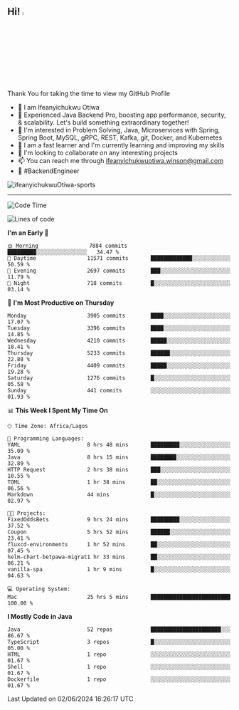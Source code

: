 <!-- BLOG-POST-LIST:START --><!-- BLOG-POST-LIST:END -->

## Hi! <img src="https://media.giphy.com/media/hvRJCLFzcasrR4ia7z/giphy.gif" width="4%"> 

Thank You for taking the time to view my GitHub Profile

- 👋 I am Ifeanyichukwu Otiwa
- 🚀 Experienced Java Backend Pro, boosting app performance, security, & scalability. Let's build something extraordinary together!
- 👀 I'm interested in Problem Solving, Java, Microservices with Spring, Spring Boot, MySQL, gRPC, REST, Kafka, git, Docker, and Kubernetes
- 🌱 I am a fast learner and I'm currently learning and improving my skills
- 💞️ I'm looking to collaborate on any interesting projects
- 📫 You can reach me through ifeanyichukwuotiwa.winson@gmail.com
- 🚀 #BackendEngineer

<p align="left" marginTop="10px"> <img src="https://komarev.com/ghpvc/?username=ifeanyichukwuOtiwa-sports&label=Profile%20views&color=0e75b6&style=for-the-badge" alt="ifeanyichukwuOtiwa-sports" /> </p>

***

<!--START_SECTION:waka-->
![Code Time](http://img.shields.io/badge/Code%20Time-2%2C588%20hrs%2017%20mins-blue)

![Lines of code](https://img.shields.io/badge/From%20Hello%20World%20I%27ve%20Written-5.8%20million%20lines%20of%20code-blue)

**I'm an Early 🐤** 

```text
🌞 Morning                7884 commits        █████████░░░░░░░░░░░░░░░░   34.47 % 
🌆 Daytime                11571 commits       █████████████░░░░░░░░░░░░   50.59 % 
🌃 Evening                2697 commits        ███░░░░░░░░░░░░░░░░░░░░░░   11.79 % 
🌙 Night                  718 commits         █░░░░░░░░░░░░░░░░░░░░░░░░   03.14 % 
```
📅 **I'm Most Productive on Thursday** 

```text
Monday                   3905 commits        ████░░░░░░░░░░░░░░░░░░░░░   17.07 % 
Tuesday                  3396 commits        ████░░░░░░░░░░░░░░░░░░░░░   14.85 % 
Wednesday                4210 commits        █████░░░░░░░░░░░░░░░░░░░░   18.41 % 
Thursday                 5233 commits        ██████░░░░░░░░░░░░░░░░░░░   22.88 % 
Friday                   4409 commits        █████░░░░░░░░░░░░░░░░░░░░   19.28 % 
Saturday                 1276 commits        █░░░░░░░░░░░░░░░░░░░░░░░░   05.58 % 
Sunday                   441 commits         ░░░░░░░░░░░░░░░░░░░░░░░░░   01.93 % 
```


📊 **This Week I Spent My Time On** 

```text
🕑︎ Time Zone: Africa/Lagos

💬 Programming Languages: 
YAML                     8 hrs 48 mins       █████████░░░░░░░░░░░░░░░░   35.09 % 
Java                     8 hrs 15 mins       ████████░░░░░░░░░░░░░░░░░   32.89 % 
HTTP Request             2 hrs 38 mins       ███░░░░░░░░░░░░░░░░░░░░░░   10.55 % 
TOML                     1 hr 38 mins        ██░░░░░░░░░░░░░░░░░░░░░░░   06.56 % 
Markdown                 44 mins             █░░░░░░░░░░░░░░░░░░░░░░░░   02.97 % 

🐱‍💻 Projects: 
FixedOddsBets            9 hrs 24 mins       █████████░░░░░░░░░░░░░░░░   37.52 % 
Coupon                   5 hrs 52 mins       ██████░░░░░░░░░░░░░░░░░░░   23.41 % 
fluxcd-environments      1 hr 52 mins        ██░░░░░░░░░░░░░░░░░░░░░░░   07.45 % 
helm-chart-betpawa-migrat1 hr 33 mins        ██░░░░░░░░░░░░░░░░░░░░░░░   06.21 % 
vanilla-spa              1 hr 9 mins         █░░░░░░░░░░░░░░░░░░░░░░░░   04.63 % 

💻 Operating System: 
Mac                      25 hrs 5 mins       █████████████████████████   100.00 % 
```

**I Mostly Code in Java** 

```text
Java                     52 repos            ██████████████████████░░░   86.67 % 
TypeScript               3 repos             █░░░░░░░░░░░░░░░░░░░░░░░░   05.00 % 
HTML                     1 repo              ░░░░░░░░░░░░░░░░░░░░░░░░░   01.67 % 
Shell                    1 repo              ░░░░░░░░░░░░░░░░░░░░░░░░░   01.67 % 
Dockerfile               1 repo              ░░░░░░░░░░░░░░░░░░░░░░░░░   01.67 % 
```




 Last Updated on 02/06/2024 16:26:17 UTC
<!--END_SECTION:waka-->

<!--
<p align="center">
![trophy](https://github-profile-trophy.vercel.app/?username=ifeanyichukwuOtiwa-sports&theme=onedark) (https://github.com/ryo-ma/github-profile-trophy)
</p>
-->

<!---
ifeanyi-otiwa/ifeanyi-otiwa is a ✨ special ✨ repository because its `README.md` (this file) appears on your GitHub profile.
You can click the Preview link to take a look at your changes.
--->
